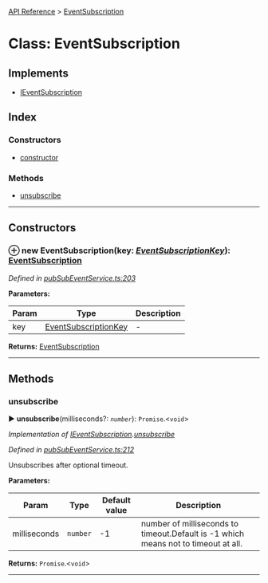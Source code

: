 [API Reference](../README.md) > [EventSubscription](../classes/EventSubscription.md)



# Class: EventSubscription

## Implements

* [IEventSubscription](../interfaces/IEventSubscription.md)

## Index

### Constructors

* [constructor](EventSubscription.md#constructor)


### Methods

* [unsubscribe](EventSubscription.md#unsubscribe)



---
## Constructors
<a id="constructor"></a>


### ⊕ **new EventSubscription**(key: *[EventSubscriptionKey](../#EventSubscriptionKey)*): [EventSubscription](EventSubscription.md)


*Defined in [pubSubEventService.ts:203](https://github.com/daostack/arc.js/blob/f343aa24/lib/pubSubEventService.ts#L203)*



**Parameters:**

| Param | Type | Description |
| ------ | ------ | ------ |
| key | [EventSubscriptionKey](../#EventSubscriptionKey)   |  - |





**Returns:** [EventSubscription](EventSubscription.md)

---


## Methods
<a id="unsubscribe"></a>

###  unsubscribe

► **unsubscribe**(milliseconds?: *`number`*): `Promise`.<`void`>



*Implementation of [IEventSubscription](../interfaces/IEventSubscription.md).[unsubscribe](../interfaces/IEventSubscription.md#unsubscribe)*

*Defined in [pubSubEventService.ts:212](https://github.com/daostack/arc.js/blob/f343aa24/lib/pubSubEventService.ts#L212)*



Unsubscribes after optional timeout.


**Parameters:**

| Param | Type | Default value | Description |
| ------ | ------ | ------ | ------ |
| milliseconds | `number`  |  -1 |   number of milliseconds to timeout.Default is -1 which means not to timeout at all. |





**Returns:** `Promise`.<`void`>





___


